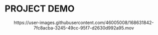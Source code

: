 # PROJECT DEMO

<div align="center">
https://user-images.githubusercontent.com/46005008/168631842-7fc8acba-3245-49cc-95f7-d2630d992a95.mov
</div>
